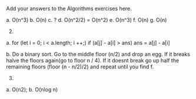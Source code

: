 Add your answers to the Algorithms exercises here.

a. O(n^3)
b. O(n)
c. ?
d. O(n^2/2) = O(n^2)
e. O(n^3) 
f. O(n)
g. O(n)

2.
a. for (let i = 0; i < a.length; i ++;)
    if (a[j] - a[i] > ans)
        ans = a[j] - a[i]

b. Do a binary sort. Go to the middle floor (n/2) and drop an egg. If it breaks halve the floors again(go to floor n / 4). If it doesnt break go up half the remaining floors (floor (n - n/2)/2) and repeat until you find f.

3.
a. O(n2);
b. O(nlog n)
